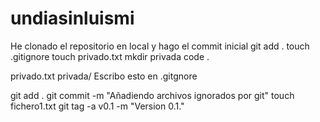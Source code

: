 # undiasinluismi

He clonado el repositorio en local y hago el commit inicial
git add .
touch .gitignore
touch privado.txt
mkdir privada
code .

privado.txt
privada/ Escribo esto en .gitgnore

git add .
git commit -m "Añadiendo archivos ignorados por git"
touch fichero1.txt
git tag -a v0.1 -m "Version 0.1."


